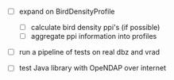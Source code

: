 - [ ] expand on BirdDensityProfile
    - [ ] calculate bird density ppi's (if possible)
    - [ ] aggregate ppi information into profiles
- [ ] run a pipeline of tests on real dbz and vrad
- [ ] test Java library with OpeNDAP over internet
 
 
 
